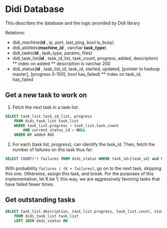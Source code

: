 # Didi Database

This describes the database and the logic provided by Didi library

Relations:
* didi_machine(**id** , ip, port, last_ping, bool is_busy)
* didi_abilities(**machine_id** , varchar **task_type**)
* didi_tasks(**id** , task_type, params, files)
* didi_task_list(**id** , task_id_list, task_count, progress, added, description)
** index on added
** description is varchar 200
* didi_status(**id** , task_list_id, task_id, started, updated, [pointer to hadoop master], [progress 0-100], bool has_failed)
** index on task_id, has_failed

## Get a new task to work on

1. Fetch the next task in a task-list:

```sql
SELECT task_list.task_id_list, progress
    FROM didi_task_list task_list
    WHERE task_list.progress < task_list.task_count
        AND current_status_id = NULL
    ORDER BY added ASC
```

2. For each (task list, progress), can identify the task_id. Then, fetch the number of failures on this task thus far:

```sql
SELECT COUNT(*) failures fROM didi_status WHERE task_id=[task_id] and has_failed=TRUE
```

With probability `failures / (K + failures)`, go on to the next task, skipping this one. Otherwise, assign this task, and break. For the purposes of this implementation, let K be 1; this way, we are aggressively favoring tasks that have failed fewer times.

## Get outstanding tasks

```sql
SELECT task_list.description, task_list.progress, task_list.count, status.progress, status.has_failed, status.task_id, status.started
    FROM didi_task_list task_list
    LEFT JOIN didi_status ON 
